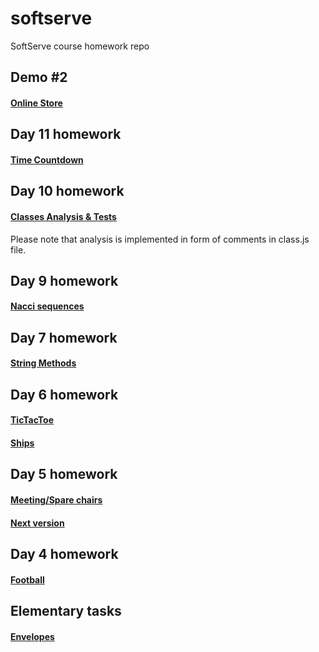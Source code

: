 # softserve
SoftServe course homework repo

## Demo #2
#### [Online Store](https://github.com/margaretgerman/softserve/tree/master/store " link")

 ## Day 11 homework
  #### [Time Countdown](https://github.com/margaretgerman/softserve/tree/master/nasaTime.js " link")
 ## Day 10 homework
  #### [Classes Analysis & Tests](https://github.com/margaretgerman/softserve/tree/master/Classes%20Analysis " link")
  Please note that analysis is implemented in form of comments in class.js file.
 ## Day 9 homework
  #### [Nacci sequences](https://github.com/margaretgerman/softserve/blob/master/nacciSequences.js " link")
 ## Day 7 homework
  #### [String Methods](https://github.com/margaretgerman/softserve/blob/master/stringMethods.js " link")
## Day 6 homework
  #### [TicTacToe](https://github.com/margaretgerman/softserve/blob/master/TicTacToe.js " link")
   #### [Ships](https://github.com/margaretgerman/softserve/blob/master/ships.js " link")
## Day 5 homework

 #### [Meeting/Spare chairs](https://github.com/margaretgerman/softserve/blob/master/meeting-chairs.js " link")
   ####  [Next version](https://github.com/margaretgerman/softserve/blob/master/nextVersion.js " link")


## Day 4 homework
  #### [Football](https://github.com/margaretgerman/softserve/blob/master/football.js " link")



## Elementary tasks
 #### [Envelopes](https://github.com/margaretgerman/softserve/blob/master/rectangles.js " link")
